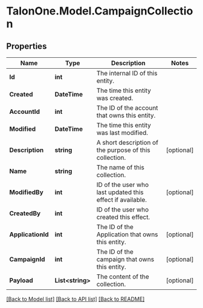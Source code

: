 # TalonOne.Model.CampaignCollection
## Properties

Name | Type | Description | Notes
------------ | ------------- | ------------- | -------------
**Id** | **int** | The internal ID of this entity. | 
**Created** | **DateTime** | The time this entity was created. | 
**AccountId** | **int** | The ID of the account that owns this entity. | 
**Modified** | **DateTime** | The time this entity was last modified. | 
**Description** | **string** | A short description of the purpose of this collection. | [optional] 
**Name** | **string** | The name of this collection. | 
**ModifiedBy** | **int** | ID of the user who last updated this effect if available. | [optional] 
**CreatedBy** | **int** | ID of the user who created this effect. | 
**ApplicationId** | **int** | The ID of the Application that owns this entity. | [optional] 
**CampaignId** | **int** | The ID of the campaign that owns this entity. | [optional] 
**Payload** | **List&lt;string&gt;** | The content of the collection. | [optional] 

[[Back to Model list]](../README.md#documentation-for-models) [[Back to API list]](../README.md#documentation-for-api-endpoints) [[Back to README]](../README.md)

